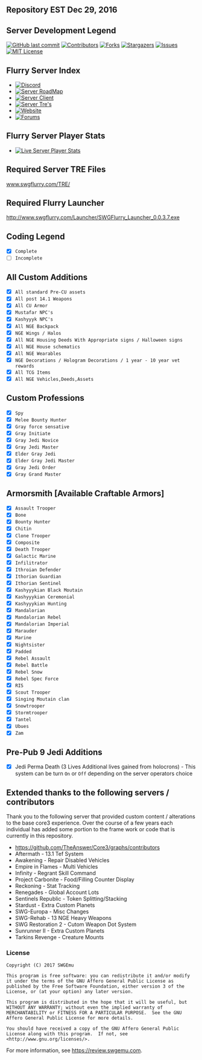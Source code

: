 ## Repository EST Dec 29, 2016 

## Server Development Legend
<!--
*** Thanks for checking out this README Template. If you have a suggestion that would
*** make this better, please fork the repo and create a pull request or simply open
*** an issue with the tag "enhancement".
*** Thanks again! Now go create something AMAZING! :D
-->




<!-- PROJECT SHIELDS -->
<!--
*** I'm using markdown "reference style" links for readability.
*** Reference links are enclosed in brackets [ ] instead of parentheses ( ).
*** See the bottom of this document for the declaration of the reference variables
*** for contributors-url, forks-url, etc. This is an optional, concise syntax you may use.
*** https://www.markdownguide.org/basic-syntax/#reference-style-links
-->
[![GitHub last commit](https://img.shields.io/github/last-commit/Thrax989/SWGFlurry.svg)](https://github.com/Thrax989/SWGFlurry/commits/master)
[![Contributors][contributors-shield]][contributors-url]
[![Forks][forks-shield]][forks-url]
[![Stargazers][stars-shield]][stars-url]
[![Issues][issues-shield]][issues-url]
[![MIT License][license-shield]][license-url]

## Flurry Server Index  ##
  * [![Discord](https://discordapp.com/api/guilds/457257573859590154/widget.png)](https://discord.gg/RVx66Sw) 
  * [![Server RoadMap ](https://img.shields.io/badge/Server%20Roadmap-Click%20Here-005f71.svg?style=plastic)](https://trello.com/b/fawSAKWE/swg-flurry-classic-server)
  * [![Server Client ](https://img.shields.io/badge/Server%20Client-Click%20Here-005f71.svg?style=plastic)](http://www.swgflurry.com/Launcher/SWGFlurry_Launcher_0.0.3.7.exe) 
  * [![Server Tre's ](https://img.shields.io/badge/Server%20Tre's-Click%20Here-005f71.svg?style=plastic)](https://mega.nz/#F!fw0EzZ4I!RfRwyqE859Ad3kGlQv7T4Q) 
  * [![Website ](https://img.shields.io/badge/Server%20Website-Click%20Here-005f71.svg?style=plastic)](http://www.swgflurry.com) 
  * [![Forums ](https://img.shields.io/badge/Server%20Forum's-Click%20Here-005f71.svg?style=plastic)](http://www.swgflurry.com/forum/) 

## Flurry Server Player Stats  ##
  * [![Live Server Player Stats ](https://img.shields.io/badge/Server%20LivePlayerStats-Click%20Here-005f71.svg?style=plastic)](http://www.swgflurry.com/stats/search.php) 

## Required Server TRE Files
www.swgflurry.com/TRE/

## Required Flurry Launcher
http://www.swgflurry.com/Launcher/SWGFlurry_Launcher_0.0.3.7.exe
  
## Coding Legend
- [x] `Complete`
- [ ] `Incomplete`

## All Custom Additions
- [x] `All standard Pre-CU assets`
- [x] `All post 14.1 Weapons`
- [x] `All CU Armor`
- [x] `Mustafar NPC's`
- [x] `Kashyyyk NPC's`
- [x] `All NGE Backpack`
- [x] `NGE Wings / Halos`
- [x] `All NGE Housing Deeds With Appropriate signs / Halloween signs`
- [x] `All NGE House schematics`
- [x] `All NGE Wearables`
- [x] `NGE Decorations / Hologram Decorations / 1 year - 10 year vet rewards`
- [x] `All TCG Items`
- [x] `All NGE Vehicles,Deeds,Assets`

## Custom Professions
- [x] `Spy`
- [x] `Melee Bounty Hunter`
- [x] `Gray force sensative`
- [x] `Gray Initiate`
- [x] `Gray Jedi Novice` 
- [x] `Gray Jedi Master`
- [x] `Elder Gray Jedi`
- [x] `Elder Gray Jedi Master`
- [x] `Gray Jedi Order`
- [x] `Gray Grand Master`

## Armorsmith [Available Craftable Armors]
- [x] `Assault Trooper`
- [x] `Bone`
- [x] `Bounty Hunter`
- [x] `Chitin`
- [x] `Clone Trooper`
- [x] `Composite` 
- [x] `Death Trooper`
- [x] `Galactic Marine`
- [x] `Infilitrator`
- [x] `Ithroian Defender`
- [x] `Ithorian Guardian`
- [x] `Ithorian Sentinel`
- [x] `Kashyyykian Black Moutain`
- [x] `Kashyyykian Ceremonial`
- [x] `Kashyyykian Hunting`
- [x] `Mandalorian`
- [x] `Mandalorian Rebel`
- [x] `Mandalorian Imperial`
- [x] `Marauder`
- [x] `Marine`
- [x] `Nightsister`
- [x] `Padded`
- [x] `Rebel Assault`
- [x] `Rebel Battle`
- [x] `Rebel Snow`
- [x] `Rebel Spec Force`
- [x] `RIS`
- [x] `Scout Trooper`
- [x] `Singing Moutain clan`
- [x] `Snowtrooper`
- [x] `Stormtrooper`
- [x] `Tantel`
- [x] `Ubues`
- [x] `Zam`

## Pre-Pub 9 Jedi Additions
- [x] Jedi Perma Death (3 Lives Additional lives gained from holocrons) - This system can be turn  `On` or  `Off` depending on the server operators choice

## Extended thanks to the following servers / contributors
Thank you to the following server that provided custom content / alterations to the base core3 experience. Over the course of a few years each individual has added some portion to the frame work or code that is currently in this repository.

  * https://github.com/TheAnswer/Core3/graphs/contributors
  * Aftermath - 13.1 Tef System
  * Awakening - Repair Disabled Vehicles
  * Empire in Flames - Multi Vehicles
  * Infinity - Regrant Skill Command
  * Project Carbonite - Food/Filling Counter Display
  * Reckoning - Stat Tracking
  * Renegades - Global Account Lots
  * Sentinels Republic - Token Splitting/Stacking
  * Stardust - Extra Custom Planets
  * SWG-Europa - Misc Changes
  * SWG-Rehab - 13 NGE Heavy Weapons
  * SWG Restoration 2 - Cutom Weapon Dot System
  * Sunrunner II - Extra Custom Planets
  * Tarkins Revenge - Creature Mounts

### License ###
    Copyright (C) 2017 SWGEmu

    This program is free software: you can redistribute it and/or modify
    it under the terms of the GNU Affero General Public License as published by the Free Software Foundation, either version 3 of the License, or (at your option) any later version.

    This program is distributed in the hope that it will be useful, but WITHOUT ANY WARRANTY; without even the implied warranty of MERCHANTABILITY or FITNESS FOR A PARTICULAR PURPOSE.  See the GNU Affero General Public License for more details.

    You should have received a copy of the GNU Affero General Public License along with this program.  If not, see <http://www.gnu.org/licenses/>.

For more information, see https://review.swgemu.com.

<!-- MARKDOWN LINKS & IMAGES -->
<!-- https://www.markdownguide.org/basic-syntax/#reference-style-links -->
[contributors-shield]: https://img.shields.io/github/contributors/Thrax989/SWGFlurry.svg?style=flat-square
[contributors-url]: https://github.com/Thrax989/SWGFlurry/graphs/contributors
[forks-shield]: https://img.shields.io/github/forks/Thrax989/SWGFlurry.svg?style=flat-square
[forks-url]: https://github.com/Thrax989/SWGFlurry/network/members
[stars-shield]: https://img.shields.io/github/stars/Thrax989/SWGFlurry.svg?style=flat-square
[stars-url]: https://github.com/Thrax989/SWGFlurry/stargazers
[issues-shield]: https://img.shields.io/github/issues/Thrax989/SWGFlurry.svg?style=flat-square
[issues-url]: https://github.com/Thrax989/SWGFlurry/issues
[license-shield]: https://img.shields.io/github/license/Thrax989/SWGFlurry.svg?style=flat-square
[license-url]: https://github.com/Thrax989/SWGFlurry/blob/TestServer/COPYING

